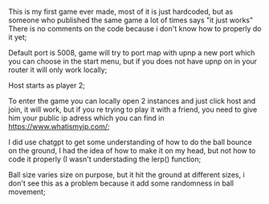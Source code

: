 This is my first game ever made, most of it is just hardcoded, but as someone who published the same game a lot of times says "it just works"
There is no comments on the code because i don't know how to properly do it yet;

Default port is 5008, game will try to port map with upnp a new port which you can choose in the start menu, but if you does not have upnp on in your router it will only work locally;

Host starts as player 2;

To enter the game you can locally open 2 instances and just click host and join, it will work, but if you re trying to play it with a friend, you need to give him your public ip adress which you can find in https://www.whatismyip.com/;

I did use chatgpt to get some understanding of how to do the ball bounce on the ground, I had the idea of how to make it on my head, but not how to code it properly (I wasn't understading the lerp() function;

Ball size varies size on purpose, but it hit the ground at different sizes, i don't see this as a problem because it add some randomness in ball movement;
